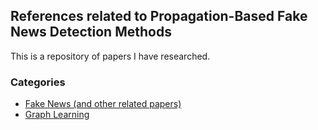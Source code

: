 References related to Propagation-Based Fake News Detection Methods
---

This is a repository of papers I have researched.

### Categories
- [Fake News (and other related papers)](https://github.com/S-K-KU/references/blob/main/papers/Fake_News_Propagation_and_Detection.md)
- [Graph Learning](https://github.com/Loy-rh/paper_research/blob/main/papers/graph_learning.md)
